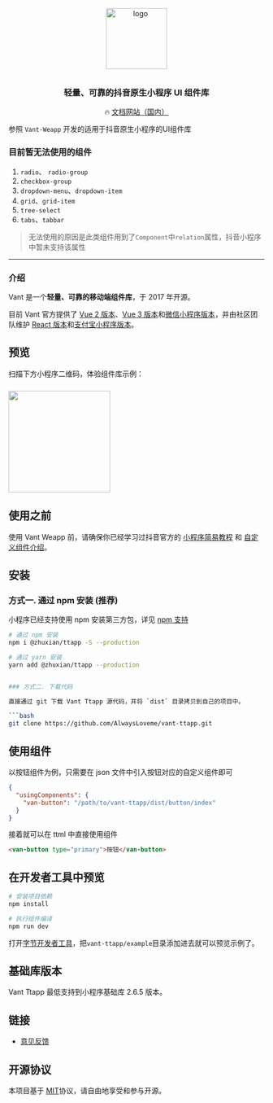 <p align="center">
  <img alt="logo" src="https://img.yzcdn.cn/vant/logo.png" width="120" style="margin-bottom: 10px;">
</p>
<h3 align="center">轻量、可靠的抖音原生小程序 UI 组件库</h3>

<p align="center">
  🔥 <a href="https://vant-contrib.gitee.io/vant-weapp">文档网站（国内）</a>
</p>

参照 `Vant-Weapp` 开发的适用于抖音原生小程序的UI组件库

### 目前暂无法使用的组件
1. `radio`、  `radio-group`
2. `checkbox-group`
3. `dropdown-menu`、`dropdown-item`
4. `grid`、`grid-item`
5. `tree-select`
6. `tabs`、`tabbar`

> 无法使用的原因是此类组件用到了`Component`中`relation`属性，抖音小程序中暂未支持该属性
---

### 介绍

Vant 是一个**轻量、可靠的移动端组件库**，于 2017 年开源。

目前 Vant 官方提供了 [Vue 2 版本](https://vant-contrib.gitee.io/vant/v2)、[Vue 3 版本](https://vant-contrib.gitee.io/vant)和[微信小程序版本](http://vant-contrib.gitee.io/vant-weapp)，并由社区团队维护 [React 版本](https://github.com/3lang3/react-vant)和[支付宝小程序版本](https://github.com/ant-move/Vant-Aliapp)。

## 预览

扫描下方小程序二维码，体验组件库示例：

<img src="https://img.yzcdn.cn/vant-weapp/qrcode-201808101114.jpg" width="200" height="200" style="margin-top: 10px;" >

## 使用之前

使用 Vant Weapp 前，请确保你已经学习过抖音官方的 [小程序简易教程](https://microapp.bytedance.com/docs/zh-CN/mini-app/develop/guide/start/introduction) 和 [自定义组件介绍](https://microapp.bytedance.com/docs/zh-CN/mini-app/develop/guide/custom-component/custom-component)。

## 安装

### 方式一. 通过 npm 安装 (推荐)

小程序已经支持使用 npm 安装第三方包，详见 [npm 支持](https://microapp.bytedance.com/docs/zh-CN/mini-app/develop/framework/npm)

```bash
# 通过 npm 安装
npm i @zhuxian/ttapp -S --production

# 通过 yarn 安装
yarn add @zhuxian/ttapp --production


### 方式二. 下载代码

直接通过 git 下载 Vant Ttapp 源代码，并将 `dist` 目录拷贝到自己的项目中。

```bash
git clone https://github.com/AlwaysLoveme/vant-ttapp.git
```

## 使用组件

以按钮组件为例，只需要在 json 文件中引入按钮对应的自定义组件即可

```json
{
  "usingComponents": {
    "van-button": "/path/to/vant-ttapp/dist/button/index"
  }
}
```

接着就可以在 ttml 中直接使用组件

```html
<van-button type="primary">按钮</van-button>
```

## 在开发者工具中预览

```bash
# 安装项目依赖
npm install

# 执行组件编译
npm run dev
```

打开[字节开发者工具](https://microapp.bytedance.com/docs/zh-CN/mini-app/develop/developer-instrument/download/developer-instrument-update-and-download)，把`vant-ttapp/example`目录添加进去就可以预览示例了。

## 基础库版本

Vant Ttapp 最低支持到小程序基础库 2.6.5 版本。

## 链接

- [意见反馈](https://github.com/AlwaysLoveme/vant-ttapp/issues)


## 开源协议

本项目基于 [MIT](https://zh.wikipedia.org/wiki/MIT%E8%A8%B1%E5%8F%AF%E8%AD%89)协议，请自由地享受和参与开源。
